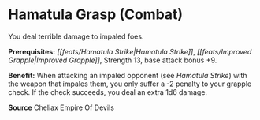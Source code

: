 ﻿---
cssclass: [feats]

---
# Hamatula Grasp (Combat)

You deal terrible damage to impaled foes.

**Prerequisites:** _[[feats/Hamatula Strike|Hamatula Strike]]_, _[[feats/Improved Grapple|Improved Grapple]]_, Strength 13, base attack bonus +9.

**Benefit:** When attacking an impaled opponent (see _Hamatula Strike_) with the weapon that impales them, you only suffer a -2 penalty to your grapple check. If the check succeeds, you deal an extra 1d6 damage.

**Source** Cheliax Empire Of Devils